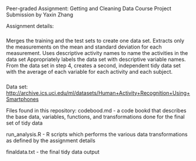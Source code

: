 Peer-graded Assignment: Getting and Cleaning Data Course Project
Submission by Yaxin Zhang

Assignment details:
#####
Merges the training and the test sets to create one data set.
Extracts only the measurements on the mean and standard deviation for each measurement. 
Uses descriptive activity names to name the activities in the data set
Appropriately labels the data set with descriptive variable names. 
From the data set in step 4, creates a second, independent tidy data set with the average of each variable for each activity and each subject.
#####


Data set: http://archive.ics.uci.edu/ml/datasets/Human+Activity+Recognition+Using+Smartphones 

Files found in this repository:
codebood.md - a code bookd that describes the base data, variables, functions, and transformations done for the final set of tidy data

run_analysis.R - R scripts which performs the various data transformations as defined by the assignment details

finaldata.txt - the final tidy data output 
